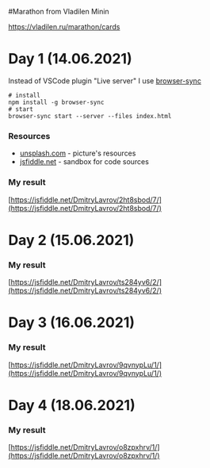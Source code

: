 #Marathon from Vladilen Minin

https://vladilen.ru/marathon/cards  

# Day 1 (14.06.2021)
Instead of VSCode plugin "Live server" I use [browser-sync](https://browsersync.io/)
```shell
# install
npm install -g browser-sync
# start
browser-sync start --server --files index.html
```
### Resources
- [unsplash.com](https://images.unsplash.com) - picture's resources
- [jsfiddle.net](https://jsfiddle.net/DmitryLavrov/2ht8sbod/6/) - sandbox for code sources

### My result
[https://jsfiddle.net/DmitryLavrov/2ht8sbod/7/](https://jsfiddle.net/DmitryLavrov/2ht8sbod/7/)

# Day 2 (15.06.2021)

### My result
[https://jsfiddle.net/DmitryLavrov/ts284yv6/2/](https://jsfiddle.net/DmitryLavrov/ts284yv6/2/)

# Day 3 (16.06.2021)

### My result
[https://jsfiddle.net/DmitryLavrov/9qvnypLu/1/](https://jsfiddle.net/DmitryLavrov/9qvnypLu/1/)


# Day 4 (18.06.2021)

### My result
[https://jsfiddle.net/DmitryLavrov/o8zpxhrv/1/](https://jsfiddle.net/DmitryLavrov/o8zpxhrv/1/)